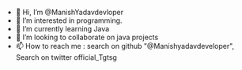 - 👋 Hi, I’m @ManishYadavdevloper
- 👀 I’m interested in programming.
- 🌱 I’m currently learning Java
- 💞️ I’m looking to collaborate on java projects
- 📫 How to reach me : search on github "@Manishyadavdeveloper", Search on twitter official_Tgtsg 

<!---
ManishYadavdevloper/ManishYadavdevloper is a ✨ special ✨ repository because its `README.md` (this file) appears on your GitHub profile.
You can click the Preview link to take a look at your changes.
--->

